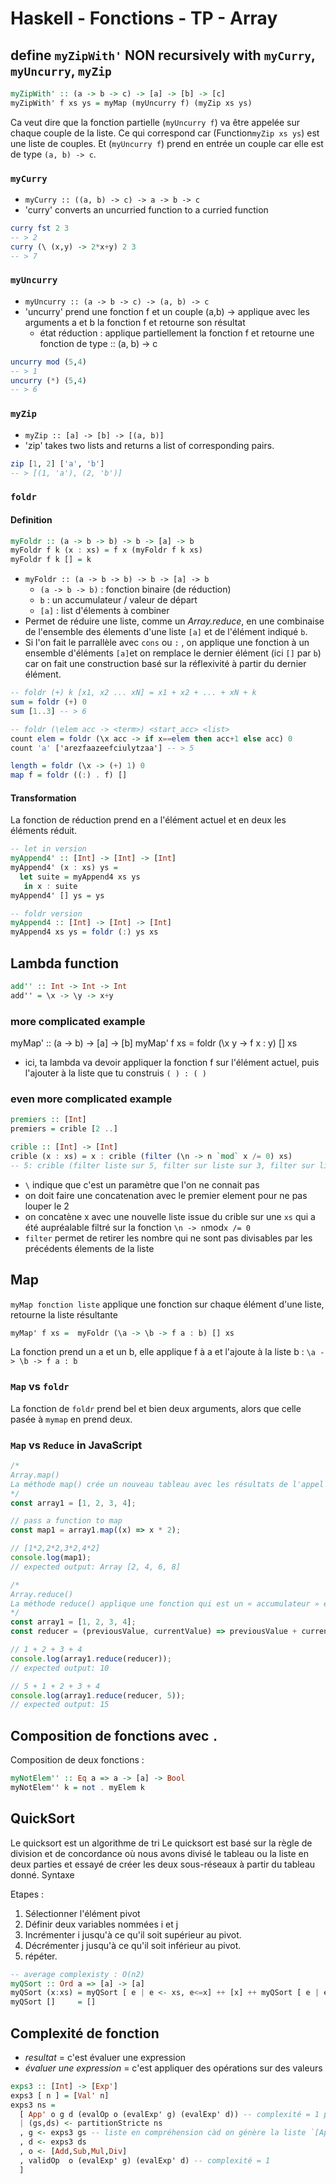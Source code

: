 # Haskell - Fonctions - TP - Array

## define `myZipWith'` NON recursively with `myCurry`, `myUncurry`, `myZip`

```haskell
myZipWith' :: (a -> b -> c) -> [a] -> [b] -> [c]
myZipWith' f xs ys = myMap (myUncurry f) (myZip xs ys)
```

Ca veut dire que la fonction partielle (`myUncurry f`) va être appelée sur chaque couple de la liste.
Ce qui correspond car (Function`myZip xs ys`) est une liste de couples. Et (`myUncurry f`) prend en entrée un couple car elle est de type `(a, b) -> c`.

### `myCurry`

- `myCurry :: ((a, b) -> c) -> a -> b -> c`
- 'curry' converts an uncurried function to a curried function

```haskell
curry fst 2 3
-- > 2
curry (\ (x,y) -> 2*x+y) 2 3
-- > 7
```

### `myUncurry`

- `myUncurry :: (a -> b -> c) -> (a, b) -> c`
- 'uncurry' prend une fonction f et un couple (a,b) -> applique avec les arguments a et b la fonction f et retourne son résultat
  - état réduction : applique partiellement la fonction f et retourne une fonction de type :: (a, b) -> c

```haskell
uncurry mod (5,4)
-- > 1
uncurry (*) (5,4)
-- > 6
```

### `myZip`

- `myZip :: [a] -> [b] -> [(a, b)]`
- 'zip' takes two lists and returns a list of corresponding pairs.

```haskell
zip [1, 2] ['a', 'b']
-- > [(1, 'a'), (2, 'b')]
```

### `foldr`

#### Definition

```haskell
myFoldr :: (a -> b -> b) -> b -> [a] -> b
myFoldr f k (x : xs) = f x (myFoldr f k xs)
myFoldr f k [] = k
```

- `myFoldr :: (a -> b -> b) -> b -> [a] -> b`
  - `(a -> b -> b)` : fonction binaire (de réduction)
  - `b` : un accumulateur / valeur de départ
  - `[a]` : list d'élements à combiner
- Permet de réduire une liste, comme un _Array.reduce_, en une combinaise de l'ensemble des élements d'une liste `[a]` et de l'élément indiqué `b`.
- Si l'on fait le parrallèle avec `cons` ou `:` , on applique une fonction à un ensemble d'éléments `[a]`et on remplace le dernier élément (ici `[]` par `b`) car on fait une construction basé sur la réflexivité à partir du dernier élément.

```haskell
-- foldr (+) k [x1, x2 ... xN] = x1 + x2 + ... + xN + k
sum = foldr (+) 0
sum [1..3] -- > 6

-- foldr (\elem acc -> <term>) <start_acc> <list>
count elem = foldr (\x acc -> if x==elem then acc+1 else acc) 0
count 'a' ['arezfaazeefciulytzaa'] -- > 5

length = foldr (\x -> (+) 1) 0
map f = foldr ((:) . f) []
```

#### Transformation

La fonction de réduction prend en a l'élément actuel et en deux les éléments réduit.

```haskell
-- let in version
myAppend4' :: [Int] -> [Int] -> [Int]
myAppend4' (x : xs) ys =
  let suite = myAppend4 xs ys
   in x : suite
myAppend4' [] ys = ys

-- foldr version
myAppend4 :: [Int] -> [Int] -> [Int]
myAppend4 xs ys = foldr (:) ys xs
```

## Lambda function

```haskell
add'' :: Int -> Int -> Int
add'' = \x -> \y -> x+y
```

### more complicated example

myMap' :: (a -> b) -> [a] -> [b]
myMap' f xs = foldr (\x y -> f x : y) [] xs

- ici, ta lambda va devoir appliquer la fonction f sur l'élément actuel, puis l'ajouter à la liste que tu construis `( ) : ( )`

### even more complicated example

```haskell
premiers :: [Int]
premiers = crible [2 ..]

crible :: [Int] -> [Int]
crible (x : xs) = x : crible (filter (\n -> n `mod` x /= 0) xs)
-- 5: crible (filter liste sur 5, filter sur liste sur 3, filter sur liste 2)
```

- `\` indique que c'est un paramètre que l'on ne connait pas
- on doit faire une concatenation avec le premier element pour ne pas louper le 2
- on concatène x avec une nouvelle liste issue du crible sur une `xs` qui a été aupréalable filtré sur la fonction `\n -> n`mod`x /= 0`
- `filter` permet de retirer les nombre qui ne sont pas divisables par les précédents élements de la liste

## Map

`myMap fonction liste` applique une fonction sur chaque élément d'une liste, retourne la liste résultante

```haskell
myMap' f xs =  myFoldr (\a -> \b -> f a : b) [] xs
```

La fonction prend un a et un b, elle applique f à a et l'ajoute à la liste b : `\a -> \b -> f a : b`

### `Map` vs `foldr`

La fonction de `foldr` prend bel et bien deux arguments, alors que celle pasée à `mymap` en prend deux.

### `Map` vs `Reduce` in JavaScript

```js
/*
Array.map()
La méthode map() crée un nouveau tableau avec les résultats de l'appel d'une fonction fournie sur chaque élément du tableau appelant.
*/
const array1 = [1, 2, 3, 4];

// pass a function to map
const map1 = array1.map((x) => x * 2);

// [1*2,2*2,3*2,4*2]
console.log(map1);
// expected output: Array [2, 4, 6, 8]
```

```js
/*
Array.reduce()
La méthode reduce() applique une fonction qui est un « accumulateur » et qui traite chaque valeur d'une liste (de la gauche vers la droite) afin de la réduire à une seule valeur.
*/
const array1 = [1, 2, 3, 4];
const reducer = (previousValue, currentValue) => previousValue + currentValue;

// 1 + 2 + 3 + 4
console.log(array1.reduce(reducer));
// expected output: 10

// 5 + 1 + 2 + 3 + 4
console.log(array1.reduce(reducer, 5));
// expected output: 15
```

## Composition de fonctions avec `.`

Composition de deux fonctions :

```haskell
myNotElem'' :: Eq a => a -> [a] -> Bool
myNotElem'' k = not . myElem k
```

## QuickSort

Le quicksort est un algorithme de tri
Le quicksort est basé sur la règle de division et de concordance où nous avons divisé le tableau ou la liste en deux parties et essayé de créer les deux sous-réseaux à partir du tableau donné.
Syntaxe

Etapes :

1. Sélectionner l'élément pivot
2. Définir deux variables nommées i et j
3. Incrémenter i jusqu'à ce qu'il soit supérieur au pivot.
4. Décrémenter j jusqu'à ce qu'il soit inférieur au pivot.
5. répéter.

```haskell
-- average complexisty : O(n2)
myQSort :: Ord a => [a] -> [a]
myQSort (x:xs) = myQSort [ e | e <- xs, e<=x] ++ [x] ++ myQSort [ e | e <- xs, e>x ]
myQSort []     = []
```

## Complexité de fonction

- _resultat_ = c'est évaluer une expression
- _évaluer une expression_ = c'est appliquer des opérations sur des valeurs

```haskell
exps3 :: [Int] -> [Exp']
exps3 [ n ] = [Val' n]
exps3 ns =
  [ App' o g d (evalOp o (evalExp' g) (evalExp' d)) -- complexité = 1 pour la création du noeud, la complexité n'est pas fonction de la taille de g et d
  | (gs,ds) <- partitionStricte ns
  , g <- exps3 gs -- liste en compréhension càd on génère la liste `[App' o g d (evalOp o (evalExp' g) (evalExp' d)) ]` avec des conditions après le |
  , d <- exps3 ds
  , o <- [Add,Sub,Mul,Div]
  , validOp  o (evalExp' g) (evalExp' d) -- complexité = 1
  ]
```

